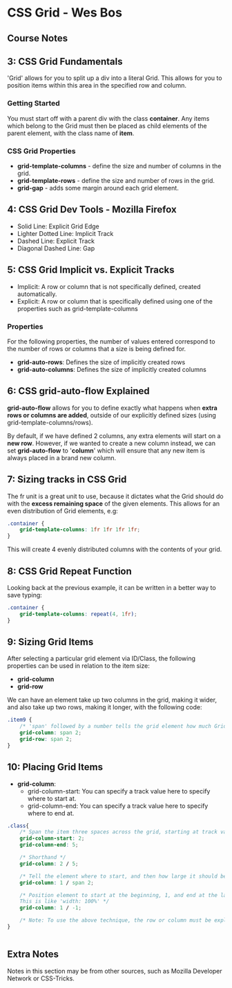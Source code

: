# CSS Grid - Wes Bos

## Course Notes 

## 3: CSS Grid Fundamentals
'Grid' allows for you to split up a div into a literal Grid. This allows for you to position items within this area in the specified row and column.

### Getting Started
You must start off with a parent div with the class **container**. 
Any items which belong to the Grid must then be placed as child elements of the parent element, with the class name of **item**.

### CSS Grid Properties

- **grid-template-columns** - define the size and number of columns in the grid.
- **grid-template-rows** - define the size and number of rows in the grid.
- **grid-gap** - adds some margin around each grid element.

## 4: CSS Grid Dev Tools - Mozilla Firefox

- Solid Line: Explicit Grid Edge
- Lighter Dotted Line: Implicit Track
- Dashed Line: Explicit Track
- Diagonal Dashed Line: Gap

## 5: CSS Grid Implicit vs. Explicit Tracks
- Implicit: A row or column that is not specifically defined, created automatically.
- Explicit: A row or column that is specifically defined using one of the properties such as grid-template-columns

### Properties
For the following properties, the number of values entered correspond to the number of rows or columns that a size is being defined for.
- **grid-auto-rows**: Defines the size of implicitly created rows
- **grid-auto-columns**: Defines the size of implicitly created columns

## 6: CSS grid-auto-flow Explained
**grid-auto-flow** allows for you to define exactly what happens when **extra rows or columns are added**, outside of our explicitly defined sizes (using grid-template-columns/rows).

By default, if we have defined 2 columns, any extra elements will start on a **new row**. However, if we wanted to create a new column instead, we can set **grid-auto-flow** to '**column**' which will ensure that any new item is always placed in a brand new column.

## 7: Sizing tracks in CSS Grid

The fr unit is a great unit to use, because it dictates what the Grid should do with the **excess remaining space** of the given elements. This allows for an even distribution of Grid elements, e.g:

```css
.container {
    grid-template-columns: 1fr 1fr 1fr 1fr;
}
```

This will create 4 evenly distributed columns with the contents of your grid.

## 8: CSS Grid Repeat Function

Looking back at the previous example, it can be written in a better way to save typing:

```css
.container {
    grid-template-columns: repeat(4, 1fr);
}
```

## 9: Sizing Grid Items
After selecting a particular grid element via ID/Class, the following properties can be used in relation to the item size:

- **grid-column**
- **grid-row**

We can have an element take up two columns in the grid, making it wider, and also take up two rows, making it longer, with the following code:

```css
.item9 {
    /* 'span' followed by a number tells the grid element how much Grid space it should take relative to it's initial position in the Grid. This follows the Grid Track values which can be seen in the Dev Tools. */
    grid-column: span 2;
    grid-row: span 2;
}
```

## 10: Placing Grid Items

- **grid-column**:
  - grid-column-start: You can specify a track value here to specify where to start at.
  - grid-column-end: You can specify a track value here to specify where to end at.


```css
.class{
    /* Span the item three spaces across the grid, starting at track value 2 and ending at 5. */
    grid-column-start: 2;
    grid-column-end: 5;

    /* Shorthand */
    grid-column: 2 / 5;

    /* Tell the element where to start, and then how large it should be. These can be used together if you only want to define the start OR end point, exclusively. */
    grid-column: 1 / span 2;

    /* Position element to start at the beginning, 1, and end at the last track, which can be picked up as -1.
    This is like 'width: 100%' */
    grid-column: 1 / -1;

    /* Note: To use the above technique, the row or column must be explicitly defined using grid-template-rows/columns - it does not work with implicitly created areas of the grid. */
}
```


```css

```

## Extra Notes
Notes in this section may be from other sources, such as Mozilla Developer Network or CSS-Tricks.


